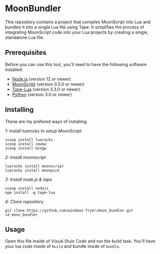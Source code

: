 # MoonBundler
This repository contains a project that compiles MoonScript into Lua and bundles it into a single Lua file using Tape. It simplifies the process of integrating MoonScript code into your Lua projects by creating a single, standalone Lua file.

## Prerequisites
Before you can use this tool, you'll need to have the following software installed:
- [Node.js](https://nodejs.org/en/download/) (version 12 or newer)
- [MoonScript](https://moonscript.org/#installation) (version 0.5.0 or newer)
- [Tape-Lua](https://github.com/ggcrunchy/tape-lua) (version 3.3.0 or newer)
- [Python](https://www.python.org/downloads/) (version 3.0 or newer)

## Installing
These are my prefered ways of installing.

*1: Install luarocks to setup MoonScript*
```
scoop install luarocks
scoop install cmake
scoop install mingw
```

*2: Install moonscript*
```
luarocks install moonscript
luarocks install moonpick
```

*3: Install node.js & tape*
```
scoop install nodejs
npm install -g tape-lua
```

*4: Clone repository*
```
git clone https://github.com/windows-fryer/moon_bundler.git
cd moon_bundler
```

## Usage
Open this file inside of Visual Stuio Code and run the build task. You'll have your lua code inside of `build` and bundle inside of `bundle`.
